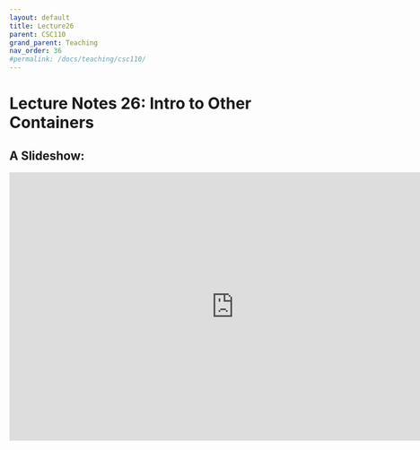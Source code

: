 ```yaml
---
layout: default
title: Lecture26
parent: CSC110
grand_parent: Teaching
nav_order: 36
#permalink: /docs/teaching/csc110/
---  
```

  

Lecture Notes 26: Intro to Other Containers
===========================================



A Slideshow:
---------------

<iframe src="https://docs.google.com/presentation/d/e/2PACX-1vTgq5MhtqLBO-_Yta9J1_MKquCS8td3qXkbq7UKTxvw0aFKIbqj0DnkkzQIU9GG-6bJaju4iEI8ZywK/embed?start=false&loop=false&delayms=60000" frameborder="0" width="800" height="479" allowfullscreen="true" mozallowfullscreen="true" webkitallowfullscreen="true"></iframe>
